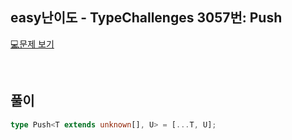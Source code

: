 ## easy난이도 - TypeChallenges 3057번: Push

[💻문제 보기](https://www.typescriptlang.org/play?#code/PQKgUABBDMAMCsB2CBaCAFArgZwBaVRSOIICMBPCAKwEsBDAOwHM9GIAKAAVsZd0YC2AUwAudAJQQAxELrZKUugCcldcmAJStEAIqYh2ETQD2DDVACSAgA4AbIcIYiII3EIhMhDIUpoBjCAA3H2wTBghjADMIAAM4gEEVNQA6axxcOJjzCAAxYyUIIQAPOht7AC5szJFyawM-X2sRAhq6iAAlA0xbZwBeDHSAHgBtAEYAGggAJgBdSYByaHmAPghgYAgxyamFpZmCTOzVgDUaIQB3CPCAcRoRAAlMUnKIXBERa2xy9ZFsP1xklRsMl8kxgHAkGAQMANKAIAB9RFI5FIiAATWMmAKAGFjAATdz3HzuFGkxEQaEaVruLB4QYAFUmAFVVv1GOowHCyaSIPSDM5sXIDAjuciKTCaDZ8s5qRAAN4QACiAEdMHRbJNFUU6n5nABfCCRJTGAQQeacakof7q+zMAzATBGWzYeZU2ruPxC7AQfrDAhanUiQYqtW2Qa03AjOYQUbLSZjGbLOP+7VCXXB1Xq8NDLbTaOLFbxibTXbzRPJqABtNBkNZiMjeajebbUvR0jGYz2RhxzaN5sls1LSbtzuyBjl8ZgfackAi0XknJY1w+CAAZREQk+c-n4pnBFWq-4Snc5ExBWwncdYS+r3en2+wF+-0BwNB4IQiGAjGw5x8+4gpwXBAF62Fepg3m8HxfD8fwAkCIJKGCEKfiBYEMNg-4ALL5O42L8LYtqeBBd7QY+sEvghTBQjCQA)

<br/>

## 풀이

```ts
type Push<T extends unknown[], U> = [...T, U];
```
